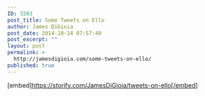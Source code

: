 ```yaml
---
ID: 3203
post_title: Some Tweets on Ello
author: James DiGioia
post_date: 2014-10-14 07:57:40
post_excerpt: ""
layout: post
permalink: >
  http://jamesdigioia.com/some-tweets-on-ello/
published: true
---
```

[embed]https://storify.com/JamesDiGioia/tweets-on-ello[/embed]